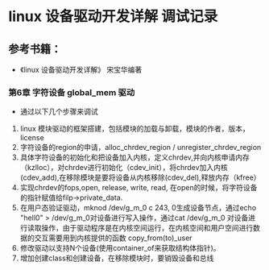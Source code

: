 # linux 设备驱动开发详解 调试记录
## 参考书籍：
- 《linux 设备驱动开发详解》 宋宝华编著
### 第6章 字符设备 global_mem 驱动
- 通过以下几个步骤来调试
1. linux 模块驱动的框架搭建，包括模块的加载与卸载，模块的作者，版本，license
2. 字符设备的region的申请，alloc_chrdev_region / unregister_chrdev_region
3. 具体字符设备的初始化和把设备加入内核，定义chrdev,并向内核申请内存（kzlloc），对chrdev进行初始化（cdev_init），将chrdev加入内核(cdev_add),在移除模块是要将设备从内核移除(cdev_del),释放内存（kfree）
4. 实现chrdev的fops,open, release, write, read, 在open的时候，将字符设备的指针赋值给filp->private_data.
5. 在用户态验证驱动，mknod /dev/g_m_0 c 243, 0生成设备节点，通过echo "hell0" > /dev/g_m_0对设备进行写入操作，通过cat /dev/g_m_0 对设备进行读取操作，由于驱动程序是在内核空间运行，在内核空间和用户空间进行数据的交互需要用到内核提供的函数 copy_from(to)_user
6. 修改驱动以支持N个设备(使用container_of来获取结构体指针)。
7. 增加创建class和创建设备，在移除模块时，要销毁设备和总线
